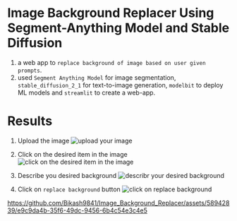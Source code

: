 # Image Background Replacer Using Segment-Anything Model and Stable Diffusion
1. a web app to `replace background of image based on user given prompts`.
2. used `Segment Anything Model` for image segmentation, `stable_diffusion_2_1` for text-to-image generation, `modelbit` to deploy ML models and `streamlit` to create a web-app.

# Results

1. Upload the image
![upload your image](https://github.com/Bikash9841/Image_Background_Replacer/assets/58942839/95ae1d92-e1a1-4f72-b36f-e8ebff84befe)

2. Click on the desired item in the image
![click on the desired item in the image](https://github.com/Bikash9841/Image_Background_Replacer/assets/58942839/966333ad-44ca-45e1-abf3-3afc7e635e00)

3. Describe you desired background
![describr your desired background](https://github.com/Bikash9841/Image_Background_Replacer/assets/58942839/b723d46f-6d95-43ab-b123-b0a45a248177)

4. Click on `replace background` button
![click on replace background](https://github.com/Bikash9841/Image_Background_Replacer/assets/58942839/61200af3-ae45-403a-b447-cf3d00e46432)


https://github.com/Bikash9841/Image_Background_Replacer/assets/58942839/e9c9da4b-35f6-49dc-9456-6b4c54e3c4e5



